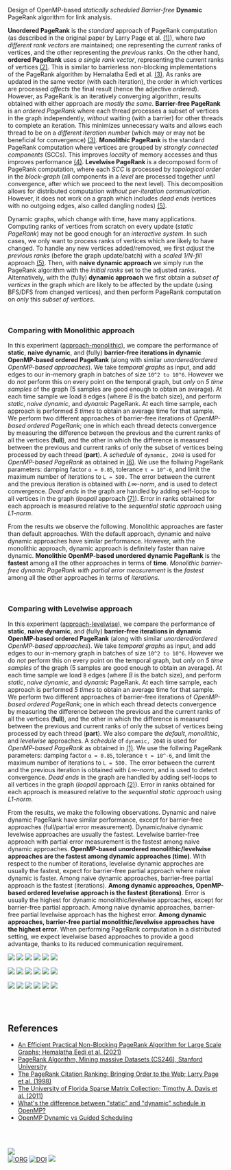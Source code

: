 Design of OpenMP-based *statically scheduled Barrier-free* **Dynamic** PageRank
algorithm for link analysis.

**Unordered PageRank** is the *standard* approach of PageRank computation (as
described in the original paper by Larry Page et al. [(1)][page]), where *two*
*different rank vectors* are maintained; one representing the *current* ranks of
vertices, and the other representing the *previous* ranks. On the other hand,
**ordered PageRank** uses *a single rank vector*, representing the current ranks
of vertices [(2)][pagerank]. This is similar to barrierless non-blocking
implementations of the PageRank algorithm by Hemalatha Eedi et al. [(3)][eedi].
As ranks are updated in the same vector (with each iteration), the order in
which vertices are processed *affects* the final result (hence the adjective
*ordered*). However, as PageRank is an iteratively converging algorithm, results
obtained with either approach are *mostly the same*. **Barrier-free PageRank**
is an *ordered* *PageRank* where each thread processes a subset of vertices in
the graph independently, *without* waiting (with a barrier) for other threads to
complete an iteration. This minimizes unnecessary waits and allows each thread
to be on a *different iteration number* (which may or may not be beneficial for
convergence) [(3)][eedi]. **Monolithic PageRank** is the standard PageRank
computation where vertices are grouped by *strongly connected components*
(SCCs). This improves *locality* of memory accesses and thus improves
performance [(4)][sahu]. **Levelwise PageRank** is a decomposed form of PageRank
computation, where each *SCC* is processed by *topological order* in the
*block-graph* (all components in a *level* are processed together *until*
convergence, after which we proceed to the next level). This decomposition
allows for distributed computation *without per-iteration communication*.
However, it does not work on a graph which includes *dead ends* (vertices with
no outgoing edges, also called dangling nodes) [(5)][sahu].

Dynamic graphs, which change with time, have many applications. Computing ranks
of vertices from scratch on every update (*static PageRank*) may not be good
enough for an *interactive system*. In such cases, we only want to process ranks
of vertices which are likely to have changed. To handle any new vertices
added/removed, we first *adjust* the *previous ranks* (before the graph
update/batch) with a *scaled 1/N-fill* approach [(5)][pagerank-dynamic]. Then, with **naive**
**dynamic approach** we simply run the PageRank algorithm with the *initial ranks*
set to the adjusted ranks. Alternatively, with the (fully) **dynamic approach**
we first obtain a *subset of vertices* in the graph which are likely to be
affected by the update (using BFS/DFS from changed vertices), and then perform
PageRank computation on *only* this *subset of vertices*.

<br>


### Comparing with Monolithic approach

In this experiment ([approach-monolithic]), we compare the performance of
**static**, **naive dynamic**, and (fully) **barrier-free iterations in
dynamic** **OpenMP-based ordered PageRank** (along with similar
*unordered/ordered* *OpenMP-based approaches*). We take *temporal graphs* as
input, and add edges to our in-memory graph in batches of size `10^2 to 10^6`.
However we do *not* perform this on every point on the temporal graph, but
*only* on *5 time* *samples* of the graph (5 samples are good enough to obtain
an average). At each time sample we load `B` edges (where *B* is the batch
size), and perform *static*, *naive dynamic*, and *dynamic* PageRank. At each
time sample, each approach is performed *5 times* to obtain an average time for
that sample. We perform two different approaches of barrier-free iterations of
*OpenMP-based* *ordered PageRank*; one in which each thread detects convergence
by measuring the difference between the previous and the current ranks of all
the vertices (**full**), and the other in which the difference is measured
between the previous and current ranks of only the subset of vertices being
processed by each thread (**part**). A *schedule* of `dynamic, 2048` is used for
*OpenMP-based PageRank* as obtained in [(6)][pagerank-openmp]. We use the
follwing PageRank parameters: damping factor `α = 0.85`, tolerance `τ = 10^-6`,
and limit the maximum number of iterations to `L = 500.` The error between the
current and the previous iteration is obtained with *L∞-norm*, and is used to
detect convergence. *Dead ends* in the graph are handled by adding self-loops to
all vertices in the graph (*loopall* approach [(7)][teleport]). Error in ranks
obtained for each approach is measured relative to the *sequential static
approach* using *L1-norm*.

From the results we observe the following. Monolithic approaches are faster than
default approaches. With the default approach, dynamic and naive dynamic
approaches have similar performance. However, with the monolithic approach,
dynamic approach is definitely faster than naive dynamic. **Monolithic**
**OpenMP-based unordered dynamic PageRank** is the **fastest** among all the other
approaches in terms of **time**. *Monolithic barrier-free dynamic PageRank with*
*partial error measurement* is the *fastest* among all the other approaches in
terms of *iterations*.

[approach-monolithic]: https://github.com/puzzlef/pagerank-barrierfrees-openmp-dynamic/tree/approach-monolithic

<br>


### Comparing with Levelwise approach

In this experiment ([approach-levelwise]), we compare the performance of
**static**, **naive dynamic**, and (fully) **barrier-free iterations in**
**dynamic** **OpenMP-based ordered PageRank** (along with similar
*unordered/ordered* *OpenMP-based approaches*). We take *temporal graphs* as
input, and add edges to our in-memory graph in batches of size `10^2 to 10^6`.
However we do *not* perform this on every point on the temporal graph, but
*only* on *5 time* *samples* of the graph (5 samples are good enough to obtain
an average). At each time sample we load `B` edges (where *B* is the batch
size), and perform *static*, *naive dynamic*, and *dynamic* PageRank. At each
time sample, each approach is performed *5 times* to obtain an average time for
that sample. We perform two different approaches of barrier-free iterations of
*OpenMP-based* *ordered PageRank*; one in which each thread detects convergence
by measuring the difference between the previous and the current ranks of all
the vertices (**full**), and the other in which the difference is measured
between the previous and current ranks of only the subset of vertices being
processed by each thread (**part**). We also compare the *default*,
*monolithic*, and *levelwise* approaches. A *schedule* of `dynamic, 2048` is
used for *OpenMP-based PageRank* as obtained in [(1)][pagerank-openmp]. We use
the follwing PageRank parameters: damping factor `α = 0.85`, tolerance `τ = 10^-6`,
and limit the maximum number of iterations to `L = 500.` The error
between the current and the previous iteration is obtained with *L∞-norm*, and
is used to detect convergence. *Dead ends* in the graph are handled by adding
self-loops to all vertices in the graph (*loopall* approach [(2)][teleport]).
Error in ranks obtained for each approach is measured relative to the
*sequential static approach* using *L1-norm*.

From the results, we make the following observations. Dynamic and naive dynamic
PageRank have similar performance, except for barrier-free approaches
(full/partial error measurement). Dynamic/naive dynamic levelwise approaches are
usually the fastest. Levelwise barrier-free approach with partial error
measurement is the fastest among naive dynamic approaches. **OpenMP-based**
**unordered monolithic/levelwise approaches are the fastest among dynamic**
**approaches (time)**. With respect to the number of iterations, levelwise
dynamic approches are usually the fastest, expect for barrier-free partial
approach where naive dynamic is faster. Among naive dynamic approaches,
barrier-free partial approach is the fastest (iterations). **Among dynamic**
**approaches, OpenMP-based ordered levelwise approach is the fastest**
**(iterations)**. Error is usually the highest for dynamic monolithic/levelwise
approaches, except for barrier-free partial approach. Among naive dynamic
approaches, barrier-free partial levelwise approach has the highest error.
**Among dynamic approaches, barrier-free partial monolithic/levelwise**
**approaches have the highest error**. When performing PageRank computation in a
distributed setting, we expect levelwise based approaches to provide a good
advantage, thanks to its reduced communication requirement.

[![](https://i.imgur.com/aiSwWhp.png)][sheetp]
[![](https://i.imgur.com/UfpQ2GW.png)][sheetp]
[![](https://i.imgur.com/EECtazu.png)][sheetp]
[![](https://i.imgur.com/kvnCjNZ.png)][sheetp]
[![](https://i.imgur.com/TJGbqHb.png)][sheetp]
[![](https://i.imgur.com/phCFOC1.png)][sheetp]

[![](https://i.imgur.com/gF0Wq95.png)][sheetp]
[![](https://i.imgur.com/WT0v8ol.png)][sheetp]
[![](https://i.imgur.com/lfnmPSm.png)][sheetp]
[![](https://i.imgur.com/QHOQwx3.png)][sheetp]
[![](https://i.imgur.com/k0FQd6G.png)][sheetp]
[![](https://i.imgur.com/NbP2RJY.png)][sheetp]

[![](https://i.imgur.com/jT9SP2D.png)][sheetp]
[![](https://i.imgur.com/mGPrqFi.png)][sheetp]
[![](https://i.imgur.com/Dju02yQ.png)][sheetp]
[![](https://i.imgur.com/Ks9hCS7.png)][sheetp]
[![](https://i.imgur.com/3zuCCtw.png)][sheetp]
[![](https://i.imgur.com/GJSGy5k.png)][sheetp]

[approach-levelwise]: https://github.com/puzzlef/pagerank-barrierfrees-openmp-dynamic/tree/approach-levelwise

<br>
<br>


## References

- [An Efficient Practical Non-Blocking PageRank Algorithm for Large Scale Graphs; Hemalatha Eedi et al. (2021)](https://ieeexplore.ieee.org/document/9407114)
- [PageRank Algorithm, Mining massive Datasets (CS246), Stanford University](https://www.youtube.com/watch?v=ke9g8hB0MEo)
- [The PageRank Citation Ranking: Bringing Order to the Web; Larry Page et al. (1998)](https://citeseerx.ist.psu.edu/viewdoc/summary?doi=10.1.1.38.5427)
- [The University of Florida Sparse Matrix Collection; Timothy A. Davis et al. (2011)](https://doi.org/10.1145/2049662.2049663)
- [What's the difference between "static" and "dynamic" schedule in OpenMP?](https://stackoverflow.com/a/10852852/1413259)
- [OpenMP Dynamic vs Guided Scheduling](https://stackoverflow.com/a/43047074/1413259)

<br>
<br>


[![](https://i.imgur.com/szTY38M.jpg)](https://www.youtube.com/watch?v=NYbeosJvOXI)<br>
[![ORG](https://img.shields.io/badge/org-puzzlef-green?logo=Org)](https://puzzlef.github.io)
[![DOI](https://zenodo.org/badge/535638829.svg)](https://zenodo.org/badge/latestdoi/535638829)
![](https://ga-beacon.deno.dev/G-KD28SG54JQ:hbAybl6nQFOtmVxW4if3xw/github.com/puzzlef/pagerank-barrierfrees-openmp-dynamic)

[page]: https://citeseerx.ist.psu.edu/viewdoc/summary?doi=10.1.1.38.5427
[eedi]: https://ieeexplore.ieee.org/document/9407114
[sahu]: https://ieeexplore.ieee.org/document/9835216
[teleport]: https://gist.github.com/wolfram77/94c38b9cfbf0c855e5f42fa24a8602fc
[pagerank]: https://github.com/puzzlef/pagerank
[pagerank-dynamic]: https://github.com/puzzlef/pagerank-dynamic
[pagerank-openmp]: https://github.com/puzzlef/pagerank-openmp
[Prof. Dip Sankar Banerjee]: https://sites.google.com/site/dipsankarban/
[Prof. Kishore Kothapalli]: https://faculty.iiit.ac.in/~kkishore/
[Prof. Sathya Peri]: https://people.iith.ac.in/sathya_p/
[SuiteSparse Matrix Collection]: https://sparse.tamu.edu
[OpenMP]: https://en.wikipedia.org/wiki/OpenMP
[PageRank algorithm]: https://en.wikipedia.org/wiki/PageRank
[link analysis]: https://en.wikipedia.org/wiki/Network_theory#Link_analysis
[gist]: https://gist.github.com/wolfram77/a26aa0a428c7603810921c2f08c27413
[charts]: https://imgur.com/a/AHCZk8r
[sheets]: https://docs.google.com/spreadsheets/d/1p0nxbgi26Ixofn2Zjg-zQ6_jVcoomPFf4AlZRdc572U/edit?usp=sharing
[sheetp]: https://docs.google.com/spreadsheets/d/e/2PACX-1vQBKAhcauukhWoEVvzTtnv4MTBhLsnGiJrmaRfT5xQ_BSiFt3m28OmHDEqoAkSycUMiK0KZ99gE_HPj/pubhtml
